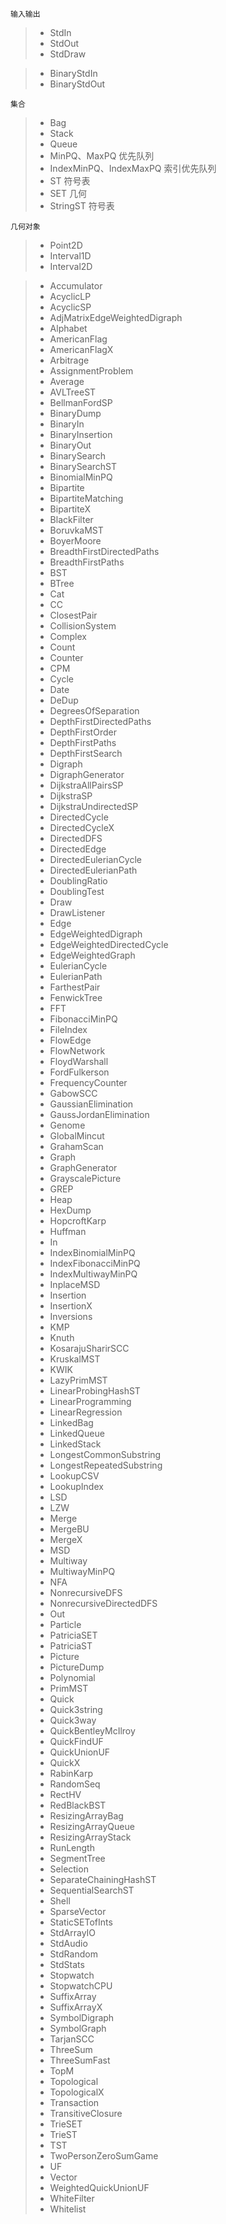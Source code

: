     输入输出
> * StdIn
> * StdOut
> * StdDraw

> * BinaryStdIn
> * BinaryStdOut

    集合
> * Bag
> * Stack
> * Queue
> * MinPQ、MaxPQ 优先队列
> * IndexMinPQ、IndexMaxPQ 索引优先队列
> * ST 符号表
> * SET 几何
> * StringST 符号表

    几何对象
> * Point2D
> * Interval1D
> * Interval2D



> * Accumulator
> * AcyclicLP
> * AcyclicSP
> * AdjMatrixEdgeWeightedDigraph
> * Alphabet
> * AmericanFlag
> * AmericanFlagX
> * Arbitrage
> * AssignmentProblem
> * Average
> * AVLTreeST
> * BellmanFordSP
> * BinaryDump
> * BinaryIn
> * BinaryInsertion
> * BinaryOut
> * BinarySearch
> * BinarySearchST
> * BinomialMinPQ
> * Bipartite
> * BipartiteMatching
> * BipartiteX
> * BlackFilter
> * BoruvkaMST
> * BoyerMoore
> * BreadthFirstDirectedPaths
> * BreadthFirstPaths
> * BST
> * BTree
> * Cat
> * CC
> * ClosestPair
> * CollisionSystem
> * Complex
> * Count
> * Counter
> * CPM
> * Cycle
> * Date
> * DeDup
> * DegreesOfSeparation
> * DepthFirstDirectedPaths
> * DepthFirstOrder
> * DepthFirstPaths
> * DepthFirstSearch
> * Digraph
> * DigraphGenerator
> * DijkstraAllPairsSP
> * DijkstraSP
> * DijkstraUndirectedSP
> * DirectedCycle
> * DirectedCycleX
> * DirectedDFS
> * DirectedEdge
> * DirectedEulerianCycle
> * DirectedEulerianPath
> * DoublingRatio
> * DoublingTest
> * Draw
> * DrawListener
> * Edge
> * EdgeWeightedDigraph
> * EdgeWeightedDirectedCycle
> * EdgeWeightedGraph
> * EulerianCycle
> * EulerianPath
> * FarthestPair
> * FenwickTree
> * FFT
> * FibonacciMinPQ
> * FileIndex
> * FlowEdge
> * FlowNetwork
> * FloydWarshall
> * FordFulkerson
> * FrequencyCounter
> * GabowSCC
> * GaussianElimination
> * GaussJordanElimination
> * Genome
> * GlobalMincut
> * GrahamScan
> * Graph
> * GraphGenerator
> * GrayscalePicture
> * GREP
> * Heap
> * HexDump
> * HopcroftKarp
> * Huffman
> * In
> * IndexBinomialMinPQ
> * IndexFibonacciMinPQ
> * IndexMultiwayMinPQ
> * InplaceMSD
> * Insertion
> * InsertionX
> * Inversions
> * KMP
> * Knuth
> * KosarajuSharirSCC
> * KruskalMST
> * KWIK
> * LazyPrimMST
> * LinearProbingHashST
> * LinearProgramming
> * LinearRegression
> * LinkedBag
> * LinkedQueue
> * LinkedStack
> * LongestCommonSubstring
> * LongestRepeatedSubstring
> * LookupCSV
> * LookupIndex
> * LSD
> * LZW
> * Merge
> * MergeBU
> * MergeX
> * MSD
> * Multiway
> * MultiwayMinPQ
> * NFA
> * NonrecursiveDFS
> * NonrecursiveDirectedDFS
> * Out
> * Particle
> * PatriciaSET
> * PatriciaST
> * Picture
> * PictureDump
> * Polynomial
> * PrimMST
> * Quick
> * Quick3string
> * Quick3way
> * QuickBentleyMcIlroy
> * QuickFindUF
> * QuickUnionUF
> * QuickX
> * RabinKarp
> * RandomSeq
> * RectHV
> * RedBlackBST
> * ResizingArrayBag
> * ResizingArrayQueue
> * ResizingArrayStack
> * RunLength
> * SegmentTree
> * Selection
> * SeparateChainingHashST
> * SequentialSearchST
> * Shell
> * SparseVector
> * StaticSETofInts
> * StdArrayIO
> * StdAudio
> * StdRandom
> * StdStats
> * Stopwatch
> * StopwatchCPU
> * SuffixArray
> * SuffixArrayX
> * SymbolDigraph
> * SymbolGraph
> * TarjanSCC
> * ThreeSum
> * ThreeSumFast
> * TopM
> * Topological
> * TopologicalX
> * Transaction
> * TransitiveClosure
> * TrieSET
> * TrieST
> * TST
> * TwoPersonZeroSumGame
> * UF
> * Vector
> * WeightedQuickUnionUF
> * WhiteFilter
> * Whitelist
